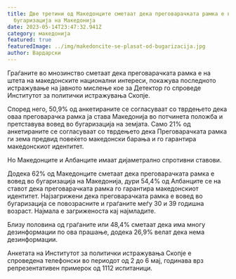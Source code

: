 ```yaml
---
title: Две третини од Македонците сметаат дека преговарачката рамка е вовед во
  бугаризација на Македонија
date: 2023-05-14T23:47:32.941Z
category: македонија
featured: true
featuredImage: ../img/makedoncite-se-plasat-od-bugarizacija.jpg
author: Вардарски
---
```

<!--StartFragment-->

Граѓаните во мнозинство сметаат дека преговарачката рамка е на штета на македонските национални интереси, покажува последното истражување на јавното мислење кое за Детектор го спроведе Институтот за политички истражувања Скопје.

Според него, 50,9% од анкетираните се согласуваат со тврдењето дека оваа преговарачка рамка ја става Македонија во потчинета положба и претставува вовед во бугаризација на земјата. Само 21% од анкетираните се согласуваат со тврдењето дека Преговарачката рамка ги зема предвид повеќето македонски барања и го гарантира македонскиот идентитет.

<!--EndFragment--><!--StartFragment-->

Но Македонците и Албанците имаат дијаметрално спротивни ставови.

Додека 62% од Македонците сметаат дека преговарачката рамка е вовед во бугаризација на Македонија, дури 54,4% од Албанците се на ставот дека преговарачката рамка го гарантира македонскиот идентитет. Најзагрижени дека преговарачката рамка е вовед во бугаризација се повозрасните и граѓаните меѓу 30 и 39 годишна возраст. Најмала е загриженоста кај најмладите.

<!--EndFragment-->

<!--StartFragment-->

Близу половина од граѓаните или 48,4% сметаат дека има многу дезинформации по ова прашање, додека 26,9% велат дека нема дезинформации.

<!--StartFragment-->

Анкетата на Институтот за политички истражувања Скопје е спроведена телефонски во периодот од 2 до 6 мај, годинава врз репрезентативен примерок од 1112 испитаници.

<!--EndFragment-->



<!--EndFragment-->